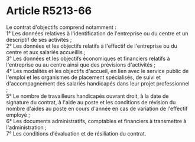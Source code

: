 # Article R5213-66

  
Le contrat d'objectifs comprend notamment :   
1° Les données relatives à l'identification de l'entreprise ou du centre et un descriptif de ses activités ;   
2° Les données et les objectifs relatifs à l'effectif de l'entreprise ou du centre et aux salariés accueillis ;   
3° Les données et les objectifs économiques et financiers relatifs à l'entreprise ou au centre ainsi que des prévisions d'activités ;   
4° Les modalités et les objectifs d'accueil, en lien avec le service public de l'emploi et les organismes de placement spécialisés, de suivi et d'accompagnement des salariés handicapés dans leur projet professionnel ;   
5° Le nombre de travailleurs handicapés ouvrant droit, à la date de signature du contrat, à l'aide au poste et les conditions de révision du nombre d'aides au poste en cours d'année en cas de variation de l'effectif employé ;   
6° Les documents administratifs, comptables et financiers à transmettre à l'administration ;   
7° Les conditions d'évaluation et de résiliation du contrat.